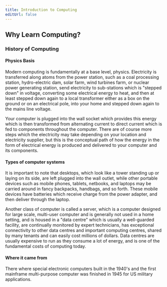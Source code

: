 ```yaml
---
title: Introduction to Computing
editUrl: false
---
```


## Why Learn Computing?

### History of Computing

#### Physics Basis

Modern computing is fundamentally at a base level, physics. Electricity is transferred along atoms from the power station, such as a coal processing station, hydro-electric dam, solar farm, wind turbines farm, or nuclear power generating station, send electricity to sub-stations which is "stepped down" in voltage, converting some electrical energy to heat, and then at least stepped down again to a local transformer either as a box on the ground or on an electrical pole, into your home and stepped down again to the mains line voltage.

Your computer is plugged into the wall socket which provides this energy which is then transformed from alternating current to direct current which is fed to components throughout the computer. There are of course more steps which the electricity may take depending on your location and electricity supplier, but this is the conceptual path of how the energy in the form of electrical energy is produced and delivered to your computer and its components.

#### Types of computer systems

It is important to note that desktops, which look like a tower standing up or laying on its side, are left plugged into the wall outlet, while other portable devices such as mobile phones, tablets, netbooks, and laptops may be carried around in fancy backpacks, handbags, and so forth. These mobile devices have batteries which receive charge from the power adapter, and then deliver through the laptop.

Another class of computer is called a server, which is a computer designed for large scale, multi-user computer and is generally not used in a home setting, and is housed in a "data centre" which is usually a well-guarded facility, are continually monitored by expert technicians, has exceptional connectivity to other data centres and important computing centres, shared by many tenants and can easily cost millions of dollars. Data centres are usually expensive to run as they consume a lot of energy, and is one of the fundamental costs of computing today.

#### Where it came from

There where special electronic computers built in the 1940's and the first mainframe multi-purpose computer was finished in 1945 for US military applications.
